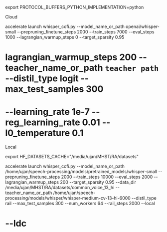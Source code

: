 export PROTOCOL_BUFFERS_PYTHON_IMPLEMENTATION=python

Cloud

accelerate launch whisper_cofi.py --model_name_or_path openai/whisper-small --prepruning_finetune_steps 2000 --train_steps 7000 --eval_steps 1000 --lagrangian_warmup_steps 0 --target_sparsity 0.95

# lagrangian_warmup_steps 200 --teacher_name_or_path `teacher path` --distil_type logit --max_test_samples 300

# --learning_rate 1e-7 --reg_learning_rate 0.01 --l0_temperature 0.1

Local

export HF_DATASETS_CACHE="/media/ujan/MHST/RA/datasets"

accelerate launch whisper_cofi.py --model_name_or_path /home/ujan/speech-processing/models/pretrained_models/whisper-small --prepruning_finetune_steps 2000 --train_steps 10000 --eval_steps 2000 --lagrangian_warmup_steps 200 --target_sparsity 0.95 --data_dir /media/ujan/MHST/RA/datasets/common_voice_13_hi --teacher_name_or_path /home/ujan/speech-processing/models/whisper/whisper-medium-cv-13-hi-6000 --distil_type rail --max_test_samples 300 --num_workers 64 --rail_steps 2000 --local

# --ldc